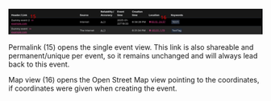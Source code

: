 ![PVARKI-livelogi-ohje-2](PVARKI-livelogi-ohje-2.jpg)

Permalink (15) opens the single event view. This link is also shareable and permanent/unique per event, so it remains unchanged and will always lead back to this event.

Map view (16) opens the Open Street Map view pointing to the coordinates, if coordinates were given when creating the event.
